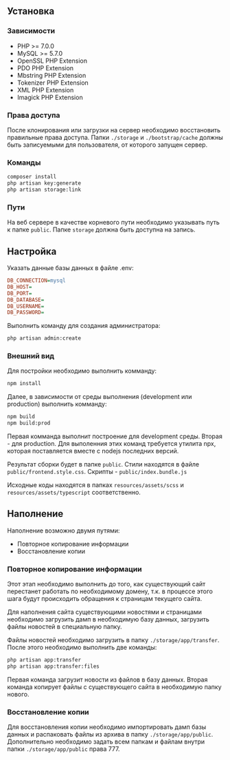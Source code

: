 ## Установка

### Зависимости

* PHP >= 7.0.0
* MySQL >= 5.7.0
* OpenSSL PHP Extension
* PDO PHP Extension
* Mbstring PHP Extension
* Tokenizer PHP Extension
* XML PHP Extension
* Imagick PHP Extension

### Права доступа

После клонирования или загрузки на сервер необходимо восстановить правильные права доступа.
Папки ```./storage``` и ```./bootstrap/cache``` должны быть записуемыми для пользователя, от 
которого запущен сервер.

### Команды

```bash
composer install
php artisan key:generate
php artisan storage:link
```

### Пути

На веб сервере в качестве корневого пути необходимо указывать путь к папке ``public``.
Папке ``storage`` должна быть доступна на запись.

## Настройка

Указать данные базы данных в файле .env:
```ini
DB_CONNECTION=mysql
DB_HOST=
DB_PORT=
DB_DATABASE=
DB_USERNAME=
DB_PASSWORD=
```

Выполнить команду для создания администратора:
```bash
php artisan admin:create
```

### Внешний вид

Для постройки необходимо выполнить комманду:
```bash
npm install
```

Далее, в зависимости от среды выполнения (development или production) выполнить комманду:
```bash
npm build
npm build:prod
```

Первая комманда выполнит построение для development среды. Вторая - для production.
Для выполенния этих команд требуется утилита npx, которая поставляется вместе с nodejs
последних версий.

Результат сборки будет в папке ``public``. Стили находятся в файле
``public/frontend.style.css``. Скрипты - ``public/index.bundle.js``

Исходные коды находятся в папках ``resources/assets/scss`` и ``resources/assets/typescript``
соответственно.

## Наполнение

Наполнение возможно двумя путями:
* Повторное копирование информации
* Восстановление копии

### Повторное копирование информации

Этот этап необходимо выполнить до того, как существующий сайт перестанет работать по необходимому домену,
т.к. в процессе этого шага будут происходить обращения к страницам текущего сайта.

Для наполнения  сайта существующими новостями и страницами необходимо загрузить
дамп в необходимую базу данных, загрузить файлы новостей в специальную папку.

Файлы новостей необходимо загрузить в папку ``./storage/app/transfer``. После этого
необходимо выполнить две команды:

```bash
php artisan app:transfer
php artisan app:transfer:files
```

Первая команда загрузит новости из файлов в базу данных. Вторая команда копирует файлы с
существующего сайта в необходимую папку нового.

### Восстановление копии

Для восстановления копии необходимо импортировать дамп базы данных и распаковать файлы из архива
в папку ```./storage/app/public```.
Дополнительно необходимо задать всем папкам и файлам внутри папки ```./storage/app/public``` 
права 777.

